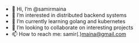- 👋 Hi, I’m @samirmaina
- 👀 I’m interested in distributed backend systems
- 🌱 I’m currently learning golang and kubernetes
- 💞️ I’m looking to collaborate on interesting projects
- 📫 How to reach me: samir(.)maina@gmail.com

<!---
samirmaina/samirmaina is a ✨ special ✨ repository because its `README.md` (this file) appears on your GitHub profile.
You can click the Preview link to take a look at your changes.
--->
